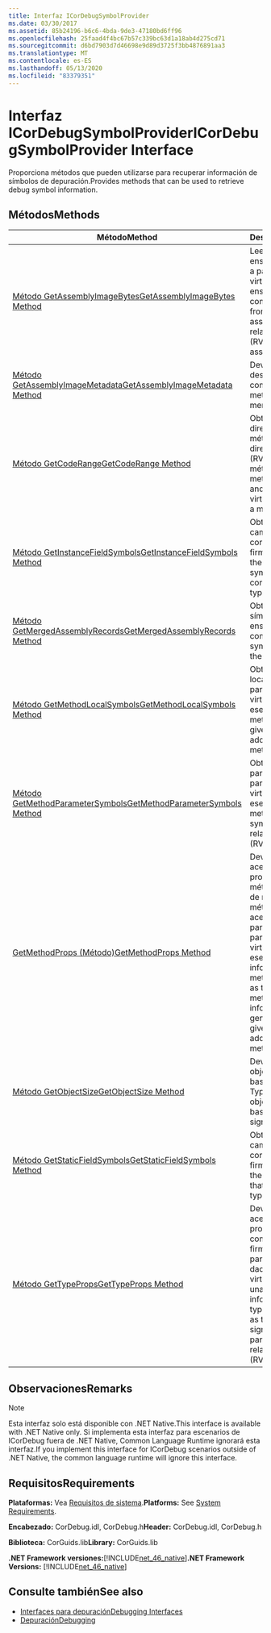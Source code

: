 ```yaml
---
title: Interfaz ICorDebugSymbolProvider
ms.date: 03/30/2017
ms.assetid: 85b24196-b6c6-4bda-9de3-47180bd6ff96
ms.openlocfilehash: 25faad4f4bc67b57c339bc63d1a18ab4d275cd71
ms.sourcegitcommit: d6bd7903d7d46698e9d89d3725f3bb4876891aa3
ms.translationtype: MT
ms.contentlocale: es-ES
ms.lasthandoff: 05/13/2020
ms.locfileid: "83379351"
---
```

# <a name="icordebugsymbolprovider-interface"></a><span data-ttu-id="071da-102">Interfaz ICorDebugSymbolProvider</span><span class="sxs-lookup"><span data-stu-id="071da-102">ICorDebugSymbolProvider Interface</span></span>
<span data-ttu-id="071da-103">Proporciona métodos que pueden utilizarse para recuperar información de símbolos de depuración.</span><span class="sxs-lookup"><span data-stu-id="071da-103">Provides methods that can be used to retrieve debug symbol information.</span></span>  
  
## <a name="methods"></a><span data-ttu-id="071da-104">Métodos</span><span class="sxs-lookup"><span data-stu-id="071da-104">Methods</span></span>  
  
|<span data-ttu-id="071da-105">Método</span><span class="sxs-lookup"><span data-stu-id="071da-105">Method</span></span>|<span data-ttu-id="071da-106">Descripción</span><span class="sxs-lookup"><span data-stu-id="071da-106">Description</span></span>|  
|------------|-----------------|  
|[<span data-ttu-id="071da-107">Método GetAssemblyImageBytes</span><span class="sxs-lookup"><span data-stu-id="071da-107">GetAssemblyImageBytes Method</span></span>](icordebugsymbolprovider-getassemblyimagebytes-method.md)|<span data-ttu-id="071da-108">Lee datos de un ensamblado combinado a partir de una dirección virtual relativa (RVA) del ensamblado combinado.</span><span class="sxs-lookup"><span data-stu-id="071da-108">Reads data from a merged assembly given a relative virtual address (RVA) in the merged assembly.</span></span>|  
|[<span data-ttu-id="071da-109">Método GetAssemblyImageMetadata</span><span class="sxs-lookup"><span data-stu-id="071da-109">GetAssemblyImageMetadata Method</span></span>](icordebugsymbolprovider-getassemblyimagemetadata-method.md)|<span data-ttu-id="071da-110">Devuelve los metadatos desde un ensamblado combinado.</span><span class="sxs-lookup"><span data-stu-id="071da-110">Returns the metadata from a merged assembly.</span></span>|  
|[<span data-ttu-id="071da-111">Método GetCodeRange</span><span class="sxs-lookup"><span data-stu-id="071da-111">GetCodeRange Method</span></span>](icordebugsymbolprovider-getcoderange-method.md)|<span data-ttu-id="071da-112">Obtiene el tamaño y la dirección de inicio del método a partir de una dirección virtual relativa (RVA) en un método.</span><span class="sxs-lookup"><span data-stu-id="071da-112">Gets the method start address and size given a relative virtual address (RVA) in a method.</span></span>|  
|[<span data-ttu-id="071da-113">Método GetInstanceFieldSymbols</span><span class="sxs-lookup"><span data-stu-id="071da-113">GetInstanceFieldSymbols Method</span></span>](icordebugsymbolprovider-getinstancefieldsymbols-method.md)|<span data-ttu-id="071da-114">Obtiene los símbolos de campo de instancia que corresponden a una firma Typespec.</span><span class="sxs-lookup"><span data-stu-id="071da-114">Gets the instance field symbols that correspond to a typespec signature.</span></span>|  
|[<span data-ttu-id="071da-115">Método GetMergedAssemblyRecords</span><span class="sxs-lookup"><span data-stu-id="071da-115">GetMergedAssemblyRecords Method</span></span>](icordebugsymbolprovider-getmergedassemblyrecords-method.md)|<span data-ttu-id="071da-116">Obtiene los registros de símbolos para todos los ensamblados combinados.</span><span class="sxs-lookup"><span data-stu-id="071da-116">Gets the symbol records for all the merged assemblies.</span></span>|  
|[<span data-ttu-id="071da-117">Método GetMethodLocalSymbols</span><span class="sxs-lookup"><span data-stu-id="071da-117">GetMethodLocalSymbols Method</span></span>](icordebugsymbolprovider-getmethodlocalsymbols-method.md)|<span data-ttu-id="071da-118">Obtiene los símbolos locales del método a partir de la dirección virtual relativa (RVA) de ese método.</span><span class="sxs-lookup"><span data-stu-id="071da-118">Gets a method's local symbols given the relative virtual address (RVA) of that method.</span></span>|  
|[<span data-ttu-id="071da-119">Método GetMethodParameterSymbols</span><span class="sxs-lookup"><span data-stu-id="071da-119">GetMethodParameterSymbols Method</span></span>](icordebugsymbolprovider-getmethodparametersymbols-method.md)|<span data-ttu-id="071da-120">Obtiene los símbolos de parámetro del método a partir de la dirección virtual relativa (RVA) de ese método.</span><span class="sxs-lookup"><span data-stu-id="071da-120">Gets a method's parameter symbols given the relative virtual address (RVA) of that method.</span></span>|  
|[<span data-ttu-id="071da-121">GetMethodProps (Método)</span><span class="sxs-lookup"><span data-stu-id="071da-121">GetMethodProps Method</span></span>](icordebugsymbolprovider-getmethodprops-method.md)|<span data-ttu-id="071da-122">Devuelve información acerca de las propiedades del método, como el token de metadatos del método e información acerca de sus parámetros genéricos, a partir de una dirección virtual relativa (RVA) en ese método.</span><span class="sxs-lookup"><span data-stu-id="071da-122">Returns information about method properties, such as the method's metadata token and information about its generic parameters, given a relative virtual address (RVA) in that method.</span></span>|  
|[<span data-ttu-id="071da-123">Método GetObjectSize</span><span class="sxs-lookup"><span data-stu-id="071da-123">GetObjectSize Method</span></span>](icordebugsymbolprovider-getobjectsize-method.md)|<span data-ttu-id="071da-124">Devuelve el tamaño del objeto para un objeto basado en su firma Typespec.</span><span class="sxs-lookup"><span data-stu-id="071da-124">Returns the object size for an object based on its typespec signature.</span></span>|  
|[<span data-ttu-id="071da-125">Método GetStaticFieldSymbols</span><span class="sxs-lookup"><span data-stu-id="071da-125">GetStaticFieldSymbols Method</span></span>](icordebugsymbolprovider-getstaticfieldsymbols-method.md)|<span data-ttu-id="071da-126">Obtiene los símbolos de campo estáticos que corresponden a una firma Typespec.</span><span class="sxs-lookup"><span data-stu-id="071da-126">Gets the static field symbols that correspond to a typespec signature.</span></span>|  
|[<span data-ttu-id="071da-127">Método GetTypeProps</span><span class="sxs-lookup"><span data-stu-id="071da-127">GetTypeProps Method</span></span>](icordebugsymbolprovider-gettypeprops-method.md)|<span data-ttu-id="071da-128">Devuelve información acerca de las propiedades de un tipo, como el número de firmas de sus parámetros genéricos, dada una dirección virtual relativa (RVA) en una tabla virtual.</span><span class="sxs-lookup"><span data-stu-id="071da-128">Returns information about a type's properties, such as the number of signature of its generic parameters, given a relative virtual address (RVA) in a vtable.</span></span>|  
  
## <a name="remarks"></a><span data-ttu-id="071da-129">Observaciones</span><span class="sxs-lookup"><span data-stu-id="071da-129">Remarks</span></span>  
  
> [!NOTE]
> <span data-ttu-id="071da-130">Esta interfaz solo está disponible con .NET Native.</span><span class="sxs-lookup"><span data-stu-id="071da-130">This interface is available with .NET Native only.</span></span> <span data-ttu-id="071da-131">Si implementa esta interfaz para escenarios de ICorDebug fuera de .NET Native, Common Language Runtime ignorará esta interfaz.</span><span class="sxs-lookup"><span data-stu-id="071da-131">If you implement this interface for ICorDebug scenarios outside of .NET Native, the common language runtime will ignore this interface.</span></span>  
  
## <a name="requirements"></a><span data-ttu-id="071da-132">Requisitos</span><span class="sxs-lookup"><span data-stu-id="071da-132">Requirements</span></span>  
 <span data-ttu-id="071da-133">**Plataformas:** Vea [Requisitos de sistema](../../get-started/system-requirements.md).</span><span class="sxs-lookup"><span data-stu-id="071da-133">**Platforms:** See [System Requirements](../../get-started/system-requirements.md).</span></span>  
  
 <span data-ttu-id="071da-134">**Encabezado:** CorDebug.idl, CorDebug.h</span><span class="sxs-lookup"><span data-stu-id="071da-134">**Header:** CorDebug.idl, CorDebug.h</span></span>  
  
 <span data-ttu-id="071da-135">**Biblioteca:** CorGuids.lib</span><span class="sxs-lookup"><span data-stu-id="071da-135">**Library:** CorGuids.lib</span></span>  
  
 <span data-ttu-id="071da-136">**.NET Framework versiones:**[!INCLUDE[net_46_native](../../../../includes/net-46-native-md.md)]</span><span class="sxs-lookup"><span data-stu-id="071da-136">**.NET Framework Versions:** [!INCLUDE[net_46_native](../../../../includes/net-46-native-md.md)]</span></span>  
  
## <a name="see-also"></a><span data-ttu-id="071da-137">Consulte también</span><span class="sxs-lookup"><span data-stu-id="071da-137">See also</span></span>

- [<span data-ttu-id="071da-138">Interfaces para depuración</span><span class="sxs-lookup"><span data-stu-id="071da-138">Debugging Interfaces</span></span>](debugging-interfaces.md)
- [<span data-ttu-id="071da-139">Depuración</span><span class="sxs-lookup"><span data-stu-id="071da-139">Debugging</span></span>](index.md)
